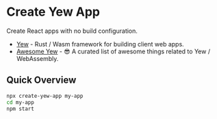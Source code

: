 # Create Yew App

Create React apps with no build configuration.

- [Yew](https://github.com/yewstack/yew) - Rust / Wasm framework for building client web apps.
- [Awesome Yew](https://github.com/jetli/awesome-yew) - 😎 A curated list of awesome things related to Yew / WebAssembly.

## Quick Overview

```sh
npx create-yew-app my-app
cd my-app
npm start
```
